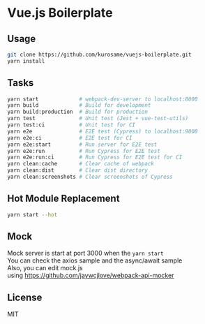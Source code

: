 # Vue.js Boilerplate

## Usage

```sh
git clone https://github.com/kurosame/vuejs-boilerplate.git
yarn install
```

## Tasks

```sh
yarn start             # webpack-dev-server to localhost:8000
yarn build             # Build for development
yarn build:production  # Build for production
yarn test              # Unit test (Jest + vue-test-utils)
yarn test:ci           # Unit test for CI
yarn e2e               # E2E test (Cypress) to localhost:9000
yarn e2e:ci            # E2E test for CI
yarn e2e:start         # Run server for E2E test
yarn e2e:run           # Run Cypress for E2E test
yarn e2e:run:ci        # Run Cypress for E2E test for CI
yarn clean:cache       # Clear cache of webpack
yarn clean:dist        # Clear dist directory
yarn clean:screenshots # Clear screenshots of Cypress
```

## Hot Module Replacement

```sh
yarn start --hot
```

## Mock

Mock server is start at port 3000 when the `yarn start`\
You can check the axios sample and the async/await sample\
Also, you can edit mock.js\
using https://github.com/jaywcjlove/webpack-api-mocker

## License

MIT
